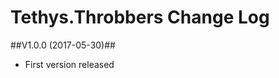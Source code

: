 Tethys.Throbbers Change Log
===========================

##V1.0.0	(2017-05-30)##
* First version released
